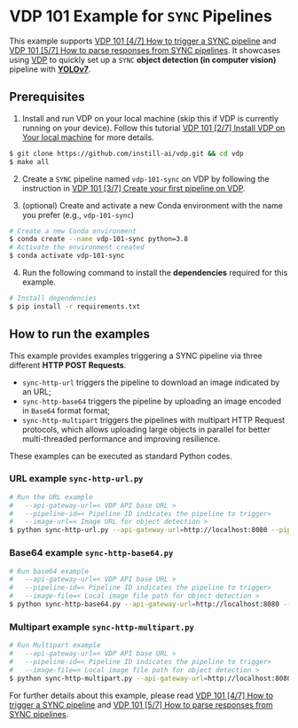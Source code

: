 # VDP 101 Example for `SYNC` Pipelines

This example supports [VDP 101 [4/7] How to trigger a SYNC pipeline](https://www.instill.tech/tutorials/vdp-101-4-how-to-trigger-a-sync-pipeline) and [VDP 101 [5/7] How to parse responses from SYNC pipelines](https://www.instill.tech/tutorials/vdp-101-5-how-to-parse-vdp-responses). It showcases using [VDP](https://github.com/instill-ai/vdp) to quickly set up a `SYNC` **object detection (in computer vision)** pipeline with [**YOLOv7**](https://github.com/WongKinYiu/yolov7).

## Prerequisites

1. Install and run VDP on your local machine (skip this if VDP is currently running on your device). Follow this tutorial [VDP 101 [2/7] Install VDP on Your local machine](https://www.instill.tech/tutorials/vdp-101-2-installation) for more details.

```bash
$ git clone https://github.com/instill-ai/vdp.git && cd vdp
$ make all
```

2. Create a `SYNC` pipeline named `vdp-101-sync` on VDP by following the instruction in [VDP 101 [3/7] Create your first pipeline on VDP](https://www.instill.tech/tutorials/vdp-101-3-create-your-first-pipeline).

3. (optional) Create and activate a new Conda environment with the name you prefer (e.g., `vdp-101-sync`)

```bash
# Create a new Conda environment
$ conda create --name vdp-101-sync python=3.8
# Activate the environment created
$ conda activate vdp-101-sync
```

4. Run the following command to install the **dependencies** required for this example.
```bash
# Install dependencies
$ pip install -r requirements.txt
```
## How to run the examples

This example provides examples triggering a SYNC pipeline via three different **HTTP POST Requests**.
- `sync-http-url` triggers the pipeline to download an image indicated by an URL;
- `sync-http-base64` triggers the pipeline by uploading an image encoded in `Base64` format format; 
- `sync-http-multipart` triggers the pipelines with multipart HTTP Request protocols, which allows uploading large objects in parallel for better multi-threaded performance and improving resilience. 

These examples can be executed as standard Python codes.

### URL example `sync-http-url.py`

```bash
# Run the URL example
#   --api-gateway-url=< VDP API base URL >
#   --pipeline-id=< Pipeline ID indicates the pipeline to trigger>
#   --image-url=< Image URL for object detection >
$ python sync-http-url.py --api-gateway-url=http://localhost:8080 --pipeline-id=vdp-101-sync --image-url=https://artifacts.instill.tech/imgs/dog.jpg
```

### Base64 example `sync-http-base64.py`

```bash
# Run base64 example
#   --api-gateway-url=< VDP API base URL >
#   --pipeline-id=< Pipeline ID indicates the pipeline to trigger>
#   --image-file=< Local image file path for object detection >
$ python sync-http-base64.py --api-gateway-url=http://localhost:8080 --pipeline-id=vdp-101-sync --image-file=dog.jpg
```

### Multipart example `sync-http-multipart.py`

```bash
# Run Multipart example
#   --api-gateway-url=< VDP API base URL >
#   --pipeline-id=< Pipeline ID indicates the pipeline to trigger>
#   --image-file=< Local image file path for object detection >
$ python sync-http-multipart.py --api-gateway-url=http://localhost:8080 --pipeline-id=vdp-101-sync --image-file=dog.jpg
```

For further details about this example, please read [VDP 101 [4/7] How to trigger a SYNC pipeline](https://www.instill.tech/tutorials/vdp-101-4-how-to-trigger-a-sync-pipeline) and [VDP 101 [5/7] How to parse responses from SYNC pipelines](https://www.instill.tech/tutorials/vdp-101-5-how-to-parse-vdp-responses).